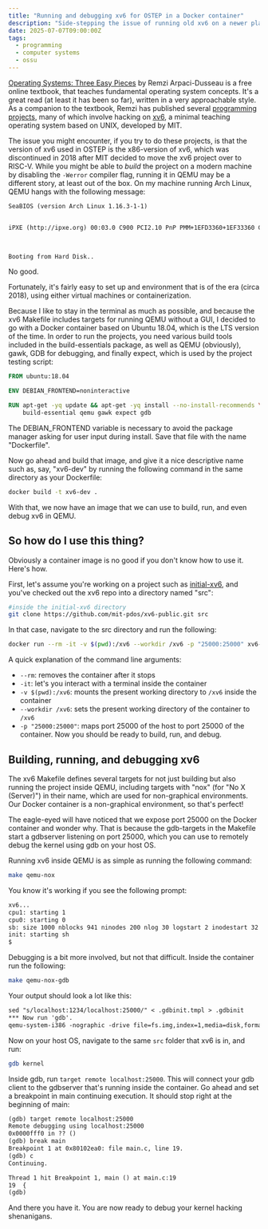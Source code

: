```yaml
---
title: "Running and debugging xv6 for OSTEP in a Docker container"
description: "Side-stepping the issue of running old xv6 on a newer platform, by running it on an older platform instead."
date: 2025-07-07T09:00:00Z
tags:
  - programming
  - computer systems
  - ossu
---
```

[Operating Systems: Three Easy Pieces](https://pages.cs.wisc.edu/~remzi/OSTEP/) by Remzi Arpaci-Dusseau is a free online textbook, that teaches fundamental operating system concepts. It's a great read (at least it has been so far), written in a very approachable style. As a companion to the textbook, Remzi has published several [programming projects](https://github.com/remzi-arpacidusseau/ostep-projects), many of which involve hacking on [xv6](https://pdos.csail.mit.edu/6.828/2012/xv6.html), a minimal teaching operating system based on UNIX, developed by MIT.

The issue you might encounter, if you try to do these projects, is that the version of xv6 used in OSTEP is the x86-version of xv6, which was discontinued in 2018 after MIT decided to move the xv6 project over to RISC-V. While you might be able to *build* the project on a modern machine by disabling the `-Werror` compiler flag, running it in QEMU may be a different story, at least out of the box. On my machine running Arch Linux, QEMU hangs with the following message:

```txt
SeaBIOS (version Arch Linux 1.16.3-1-1)


iPXE (http://ipxe.org) 00:03.0 C900 PCI2.10 PnP PMM+1EFD3360+1EF33360 C900
                                                                               


Booting from Hard Disk..
```

No good.

Fortunately, it's fairly easy to set up and environment that is of the era (circa 2018), using either virtual machines or containerization.

Because I like to stay in the terminal as much as possible, and because the xv6 Makefile includes targets for running QEMU without a GUI, I decided to go with a Docker container based on Ubuntu 18.04, which is the LTS version of the time. In order to run the projects, you need various build tools included in the build-essentials package, as well as QEMU (obviously), gawk,  GDB for debugging, and finally expect, which is used by the project testing script:
```Dockerfile
FROM ubuntu:18.04

ENV DEBIAN_FRONTEND=noninteractive

RUN apt-get -yq update && apt-get -yq install --no-install-recommends \ 
    build-essential qemu gawk expect gdb
```
The DEBIAN_FRONTEND variable is necessary to avoid the package manager asking for user input during install. Save that file with the name "Dockerfile".

Now go ahead and build that image, and give it a nice descriptive name such as, say, "xv6-dev" by running the following command in the same directory as your Dockerfile:
```sh
docker build -t xv6-dev .
```
With that, we now have an image that we can use to build, run, and even debug xv6 in QEMU.

## So how do I use this thing?
Obviously a container image is no good if you don't know how to use it. Here's how.

First, let's assume you're working on a project such as [initial-xv6](https://github.com/remzi-arpacidusseau/ostep-projects/tree/master/initial-xv6), and you've checked out the xv6 repo into a directory named "src":
```sh
#inside the initial-xv6 directory
git clone https://github.com/mit-pdos/xv6-public.git src
```

In that case, navigate to the src directory and run the following:
```sh
docker run --rm -it -v $(pwd):/xv6 --workdir /xv6 -p "25000:25000" xv6-dev /bin/bash
```
A quick explanation of the command line arguments:
- `--rm`: removes the container after it stops
- `-it`: let's you interact with a terminal inside the container
- `-v $(pwd):/xv6`: mounts the present working directory to `/xv6` inside the container
- `--workdir /xv6`: sets the present working directory of the container to `/xv6`
- `-p "25000:25000"`: maps port 25000 of the host to port 25000 of the container.
Now you should be ready to build, run, and debug.

## Building, running, and debugging xv6
The xv6 Makefile defines several targets for not just building but also running the project inside QEMU, including targets with "nox" (for "No X (Server)") in their name, which are used for non-graphical environments. Our Docker container is a non-graphical environment, so that's perfect!

The eagle-eyed will have noticed that we expose port 25000 on the Docker container and wonder why. That is because the gdb-targets in the Makefile start a gdbserver listening on port 25000, which you can use to remotely debug the kernel using gdb on your host OS.

Running xv6 inside QEMU is as simple as running the following command:
```sh
make qemu-nox
```
You know it's working if you see the following prompt:
```txt
xv6...
cpu1: starting 1
cpu0: starting 0
sb: size 1000 nblocks 941 ninodes 200 nlog 30 logstart 2 inodestart 32 bmap start 58
init: starting sh
$ 
```

Debugging is a bit more involved, but not that difficult.
Inside the container run the following:
```sh
make qemu-nox-gdb
```
Your output should look a lot like this:
```txt
sed "s/localhost:1234/localhost:25000/" < .gdbinit.tmpl > .gdbinit
*** Now run 'gdb'.
qemu-system-i386 -nographic -drive file=fs.img,index=1,media=disk,format=raw -drive file=xv6.img,index=0,media=disk,format=raw -smp 2 -m 512  -S -gdb tcp::25000
```
Now on your host OS, navigate to the same `src` folder that xv6 is in, and run:
```sh
gdb kernel
```
Inside gdb, run `target remote localhost:25000`. This will connect your gdb client to the gdbserver that's running inside the container. Go ahead and set a breakpoint in main continuing execution. It should stop right at the beginning of main:
```txt
(gdb) target remote localhost:25000
Remote debugging using localhost:25000
0x0000fff0 in ?? ()
(gdb) break main
Breakpoint 1 at 0x80102ea0: file main.c, line 19.
(gdb) c
Continuing.

Thread 1 hit Breakpoint 1, main () at main.c:19
19	{
(gdb) 
```
And there you have it. You are now ready to debug your kernel hacking shenanigans.
